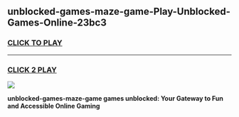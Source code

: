 
## unblocked-games-maze-game-Play-Unblocked-Games-Online-23bc3
<h3>
<a href="https://premium76.site?title=unblocked-games-maze-game&ref=24A">CLICK TO PLAY</a></h3>
<hr>

<h3>
<a href="https://premium76.site?title=unblocked-games-maze-game&ref=24A">CLICK 2 PLAY</a>
  
</h3>

<a href="https://premium76.site?title=unblocked-games-maze-game&ref=24A"><img src="https://clearcache.store/games.png"></a>


**unblocked-games-maze-game games unblocked: Your Gateway to Fun and Accessible Online Gaming**
